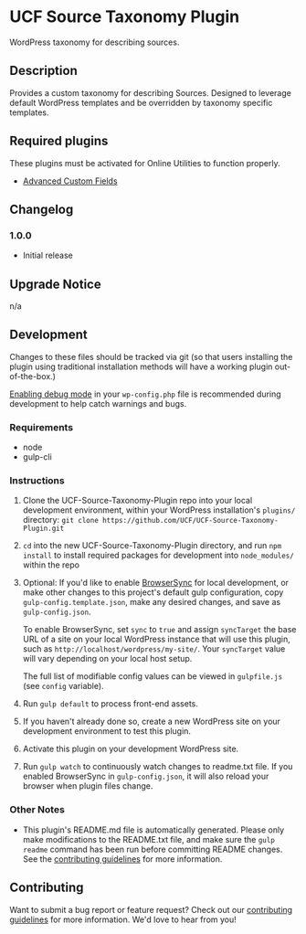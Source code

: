 # UCF Source Taxonomy Plugin #

WordPress taxonomy for describing sources.


## Description ##

Provides a custom taxonomy for describing Sources. Designed to leverage default WordPress templates and be overridden by taxonomy specific templates.


## Required plugins ##

These plugins must be activated for Online Utilities to function properly.

* [Advanced Custom Fields](https://www.advancedcustomfields.com/)


## Changelog ##

### 1.0.0 ###
* Initial release


## Upgrade Notice ##

n/a


## Development ##

Changes to these files should be tracked via git (so that users installing the plugin using traditional installation methods will have a working plugin out-of-the-box.)

[Enabling debug mode](https://codex.wordpress.org/Debugging_in_WordPress) in your `wp-config.php` file is recommended during development to help catch warnings and bugs.

### Requirements ###
* node
* gulp-cli

### Instructions ###
1. Clone the UCF-Source-Taxonomy-Plugin repo into your local development environment, within your WordPress installation's `plugins/` directory: `git clone https://github.com/UCF/UCF-Source-Taxonomy-Plugin.git`
2. `cd` into the new UCF-Source-Taxonomy-Plugin directory, and run `npm install` to install required packages for development into `node_modules/` within the repo
3. Optional: If you'd like to enable [BrowserSync](https://browsersync.io) for local development, or make other changes to this project's default gulp configuration, copy `gulp-config.template.json`, make any desired changes, and save as `gulp-config.json`.

    To enable BrowserSync, set `sync` to `true` and assign `syncTarget` the base URL of a site on your local WordPress instance that will use this plugin, such as `http://localhost/wordpress/my-site/`.  Your `syncTarget` value will vary depending on your local host setup.

    The full list of modifiable config values can be viewed in `gulpfile.js` (see `config` variable).
3. Run `gulp default` to process front-end assets.
4. If you haven't already done so, create a new WordPress site on your development environment to test this plugin.
5. Activate this plugin on your development WordPress site.
6. Run `gulp watch` to continuously watch changes to readme.txt file. If you enabled BrowserSync in `gulp-config.json`, it will also reload your browser when plugin files change.

### Other Notes ###
* This plugin's README.md file is automatically generated. Please only make modifications to the README.txt file, and make sure the `gulp readme` command has been run before committing README changes.  See the [contributing guidelines](https://github.com/UCF/UCF-Source-Taxonomy-Plugin/blob/master/CONTRIBUTING.md) for more information.


## Contributing ##

Want to submit a bug report or feature request?  Check out our [contributing guidelines](https://github.com/UCF/UCF-Source-Taxonomy-Plugin/blob/master/CONTRIBUTING.md) for more information.  We'd love to hear from you!

